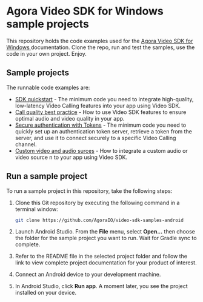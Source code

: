 # Agora Video SDK for Windows sample projects

This repository holds the code examples used for the [Agora Video SDK for Windows ](https://docs.agora.io/en/video-calling/get-started/get-started-sdk?platform=windows) documentation. Clone the repo, run and test the samples, use the code in your own project. Enjoy.

## Sample projects

The runnable code examples are:

- [SDK quickstart](./get_started/) - The minimum code you need to integrate high-quality, low-latency Video 
  Calling features into your app using Video SDK.
- [Call quality best practice](./call_quality/) - How to use Video SDK features to ensure optimal audio and video 
  quality in your app. 
- [Secure authentication with Tokens](./get_started/) - The minimum code you need to quickly set up an authentication token server, retrieve a token from the server, and use it to connect securely to a specific Video Calling channel.
- [Custom video and audio surces](./call_quality/) - How to integrate a custom audio or video source n to your app using Video SDK.


## Run a sample project

To run a sample project in this repository, take the following steps:

1. Clone this Git repository by executing the following command in a terminal window:

    ```bash
    git clone https://github.com/AgoraIO/video-sdk-samples-android
    ```

1. Launch Android Studio. From the **File** menu, select **Open...** then choose the folder for the sample project you want to run. Wait for Gradle sync to complete.

1. Refer to the README file in the selected project folder and follow the link to view complete project documentation for your product of interest.

1. Connect an Android device to your development machine.

1. In Android Studio, click **Run app**. A moment later, you see the project installed on your device.
